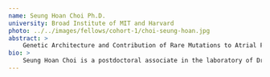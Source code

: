 ```yaml
---
name: Seung Hoan Choi Ph.D.
university: Broad Institute of MIT and Harvard
photo: ../../images/fellows/cohort-1/choi-seung-hoan.jpg
abstract: >
    Genetic Architecture and Contribution of Rare Mutations to Atrial Fibrillation Risk
bio: >
    Seung Hoan Choi is a postdoctoral associate in the laboratory of Dr. Patrick Ellinor in the Cardiovascular Disease Initiative at the Broad Institute. He received a PhD from the Department of Biostatistics at Boston University with his focused research in statistical genetics. His long-term interests are developing and applying novel statistical methods to elucidate the genetic basis of complex diseases. He has been working on developing his analytic capabilities in genetics, statistics, and large-scale data processing. During his postdoctoral training, he has used this foundation to elucidate the genetic basis of a common and complex human disease, atrial fibrillation.
---
```

